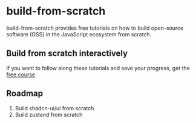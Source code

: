 # build-from-scratch

build-from-scratch provides free tutorials on how to build open-source software (OSS) in the JavaScript ecosystem from scratch.

## Build from scratch interactively

If you want to follow along these tutorials and save your progress, get the [free course](https://app.thinkthroo.com/build-from-scratch)

## Roadmap

1. Build shadcn-ui/ui from scratch
2. Build zustand from scratch

